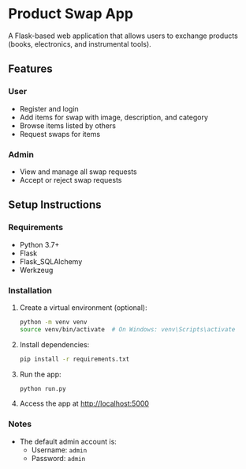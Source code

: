 # Product Swap App

A Flask-based web application that allows users to exchange products (books, electronics, and instrumental tools).

## Features

### User
- Register and login
- Add items for swap with image, description, and category
- Browse items listed by others
- Request swaps for items

### Admin
- View and manage all swap requests
- Accept or reject swap requests

## Setup Instructions

### Requirements
- Python 3.7+
- Flask
- Flask_SQLAlchemy
- Werkzeug

### Installation
1. Create a virtual environment (optional):
   ```bash
   python -m venv venv
   source venv/bin/activate  # On Windows: venv\Scripts\activate
   ```

2. Install dependencies:
   ```bash
   pip install -r requirements.txt
   ```

3. Run the app:
   ```bash
   python run.py
   ```

4. Access the app at [http://localhost:5000](http://localhost:5000)

### Notes
- The default admin account is:
  - Username: `admin`
  - Password: `admin`

